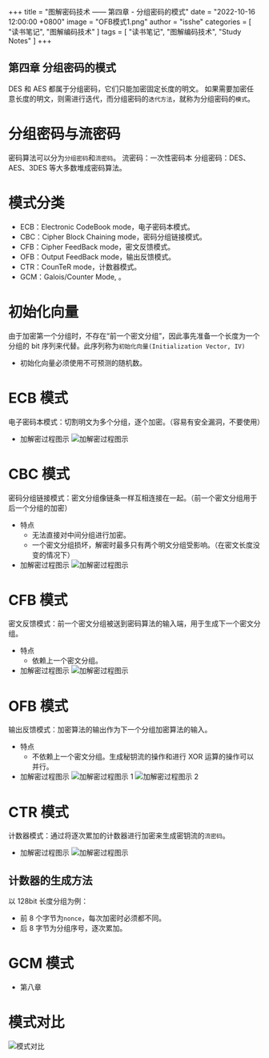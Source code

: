 +++
title = "图解密码技术 —— 第四章 - 分组密码的模式"
date = "2022-10-16 12:00:00 +0800"
image = "OFB模式1.png"
author = "isshe"
categories = [ "读书笔记", "图解编码技术" ]
tags = [ "读书笔记", "图解编码技术", "Study Notes" ]
+++


第四章 分组密码的模式
---
DES 和 AES 都属于分组密码，它们只能加密固定长度的明文。
如果需要加密任意长度的明文，则需进行迭代，而分组密码的`迭代方法`，就称为分组密码的`模式`。

# 分组密码与流密码
密码算法可以分为`分组密码`和`流密码`。
流密码：一次性密码本
分组密码：DES、AES、3DES 等大多数堆成密码算法。


# 模式分类
* ECB：Electronic CodeBook mode，电子密码本模式。
* CBC：Cipher Block Chaining mode，密码分组链接模式。
* CFB：Cipher FeedBack mode，密文反馈模式。
* OFB：Output FeedBack mode，输出反馈模式。
* CTR：CounTeR mode，计数器模式。
* GCM：Galois/Counter Mode, 。

# 初始化向量
由于加密第一个分组时，不存在“前一个密文分组”，因此事先准备一个长度为一个分组的 bit 序列来代替。此序列称为`初始化向量(Initialization Vector, IV)`
* 初始化向量必须使用不可预测的随机数。

# ECB 模式
电子密码本模式：切割明文为多个分组，逐个加密。（容易有安全漏洞，不要使用）
* 加解密过程图示
![加解密过程图示](ECB模式.png)

# CBC 模式
密码分组链接模式：密文分组像链条一样互相连接在一起。（前一个密文分组用于后一个分组的加密）
* 特点
  * 无法直接对中间分组进行加密。
  * 一个密文分组损坏，解密时最多只有两个明文分组受影响。（在密文长度没变的情况下）
* 加解密过程图示
![加解密过程图示](CBC模式.png)

# CFB 模式
密文反馈模式：前一个密文分组被送到密码算法的输入端，用于生成下一个密文分组。
* 特点
  * 依赖上一个密文分组。
* 加解密过程图示
![加解密过程图示](CFB模式.png)

# OFB 模式
输出反馈模式：加密算法的输出作为下一个分组加密算法的输入。
* 特点
  * 不依赖上一个密文分组。生成秘钥流的操作和进行 XOR 运算的操作可以并行。
* 加解密过程图示
![加解密过程图示 1](OFB模式1.png)
![加解密过程图示 2](OFB模式2.png)

# CTR 模式
计数器模式：通过将逐次累加的计数器进行加密来生成密钥流的`流密码`。
* 加解密过程图示
![加解密过程图示](CTR模式.png)

## 计数器的生成方法
以 128bit 长度分组为例：
* 前 8 个字节为`nonce`，每次加密时必须都不同。
* 后 8 字节为分组序号，逐次累加。

# GCM 模式
* 第八章


# 模式对比
![模式对比](模式比较表.png)

